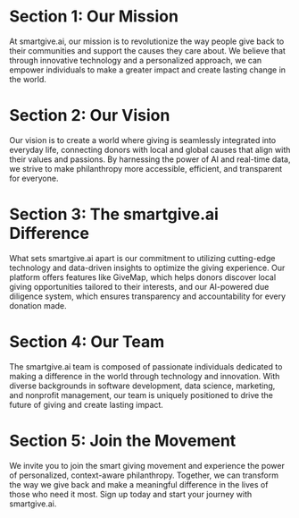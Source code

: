 # Section 1: Our Mission
At smartgive.ai, our mission is to revolutionize the way people give back to their communities and support the causes they care about. We believe that through innovative technology and a personalized approach, we can empower individuals to make a greater impact and create lasting change in the world.

# Section 2: Our Vision
Our vision is to create a world where giving is seamlessly integrated into everyday life, connecting donors with local and global causes that align with their values and passions. By harnessing the power of AI and real-time data, we strive to make philanthropy more accessible, efficient, and transparent for everyone.

# Section 3: The smartgive.ai Difference
What sets smartgive.ai apart is our commitment to utilizing cutting-edge technology and data-driven insights to optimize the giving experience. Our platform offers features like GiveMap, which helps donors discover local giving opportunities tailored to their interests, and our AI-powered due diligence system, which ensures transparency and accountability for every donation made.

# Section 4: Our Team
The smartgive.ai team is composed of passionate individuals dedicated to making a difference in the world through technology and innovation. With diverse backgrounds in software development, data science, marketing, and nonprofit management, our team is uniquely positioned to drive the future of giving and create lasting impact.

# Section 5: Join the Movement
We invite you to join the smart giving movement and experience the power of personalized, context-aware philanthropy. Together, we can transform the way we give back and make a meaningful difference in the lives of those who need it most. Sign up today and start your journey with smartgive.ai.
